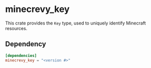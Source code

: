 # minecrevy_key

This crate provides the `Key` type, used to uniquely identify Minecraft resources.

## Dependency

```toml
[dependencies]
minecrevy_key = "<version #>"
```
